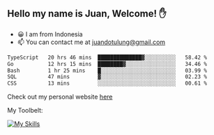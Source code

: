 ## Hello my name is Juan, Welcome! ✋

- 😀 I am from Indonesia
- 📫 You can contact me at juandotulung@gmail.com

<!--START_SECTION:waka-->

```txt
TypeScript   20 hrs 46 mins  ██████████████▓░░░░░░░░░░   58.42 %
Go           12 hrs 15 mins  ████████▓░░░░░░░░░░░░░░░░   34.46 %
Bash         1 hr 25 mins    █░░░░░░░░░░░░░░░░░░░░░░░░   03.99 %
SQL          47 mins         ▓░░░░░░░░░░░░░░░░░░░░░░░░   02.23 %
CSS          13 mins         ░░░░░░░░░░░░░░░░░░░░░░░░░   00.61 %
```

<!--END_SECTION:waka-->

Check out my personal website [here](https://juanchristian.com)

My Toolbelt:

[![My Skills](https://skillicons.dev/icons?i=go,js,ts,nodejs,react,nextjs,python,php,laravel,aws,bash,linux,postgres,mysql,redis,mongodb,docker)](https://skillicons.dev)

